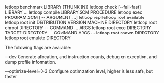 
  letloop benchmark LIBRARY [THUNK [N]]
  letloop check [--fail-fast] LIBRARY ...
  letloop compile LIBRARY.SCM PROCEDURE
  letloop exec PROGRAM.SCM [ -- ARGUMENT ...]
  letloop repl
  letloop root available
  letloop root init DISTRIBUTION VERSION MACHINE DIRECTORY
  letloop root chroot DIRECTORY -- COMMAND ... ARGS
  letloop root exec DIRECTORY TARGET-DIRECTORY -- COMMAND ARGS ...
  letloop root spawn DIRECTORY
  letloop root emulate DIRECTORY
  
The following flags are available:

  --dev Generate allocation, and instruction counts, debug on
        exception, and dump profile information.

  --optimize-level=0-3 Configure optimization level, higher is less
                       safe, but faster
